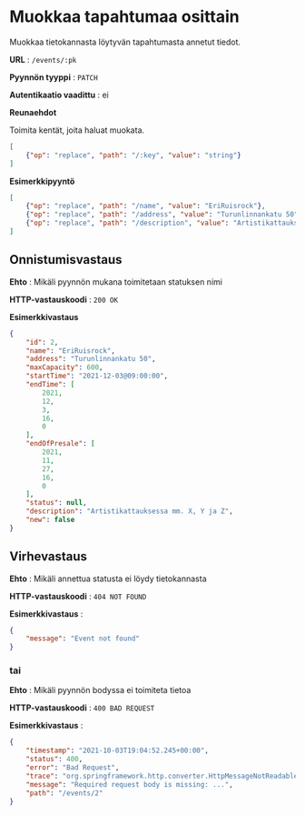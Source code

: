 # Muokkaa tapahtumaa osittain

Muokkaa tietokannasta löytyvän tapahtumasta annetut tiedot.

**URL** : `/events/:pk`

**Pyynnön tyyppi** : `PATCH`

**Autentikaatio vaadittu** : ei

**Reunaehdot**

Toimita kentät, joita haluat muokata.

```json
[
    {"op": "replace", "path": "/:key", "value": "string"}
]
```

**Esimerkkipyyntö** 

```json
[
    {"op": "replace", "path": "/name", "value": "EriRuisrock"},
    {"op": "replace", "path": "/address", "value": "Turunlinnankatu 50"},
    {"op": "replace", "path": "/description", "value": "Artistikattauksessa mm. X, Y ja Z"}
]
```

## Onnistumisvastaus

**Ehto** : Mikäli pyynnön mukana toimitetaan statuksen nimi 

**HTTP-vastauskoodi** : `200 OK`

**Esimerkkivastaus**

```json
{
    "id": 2,
    "name": "EriRuisrock",
    "address": "Turunlinnankatu 50",
    "maxCapacity": 600,
    "startTime": "2021-12-03@09:00:00",
    "endTime": [
        2021,
        12,
        3,
        16,
        0
    ],
    "endOfPresale": [
        2021,
        11,
        27,
        16,
        0
    ],
    "status": null,
    "description": "Artistikattauksessa mm. X, Y ja Z",
    "new": false
}
```

## Virhevastaus

**Ehto** : Mikäli annettua statusta ei löydy tietokannasta

**HTTP-vastauskoodi** : `404 NOT FOUND`

**Esimerkkivastaus** :

```json
{
    "message": "Event not found"
}
```

### tai

**Ehto** : Mikäli pyynnön bodyssa ei toimiteta tietoa

**HTTP-vastauskoodi** : `400 BAD REQUEST`

**Esimerkkivastaus** :

```json
{
    "timestamp": "2021-10-03T19:04:52.245+00:00",
    "status": 400,
    "error": "Bad Request",
    "trace": "org.springframework.http.converter.HttpMessageNotReadableException: Required request body is missing:...",
    "message": "Required request body is missing: ...",
    "path": "/events/2"
}
```